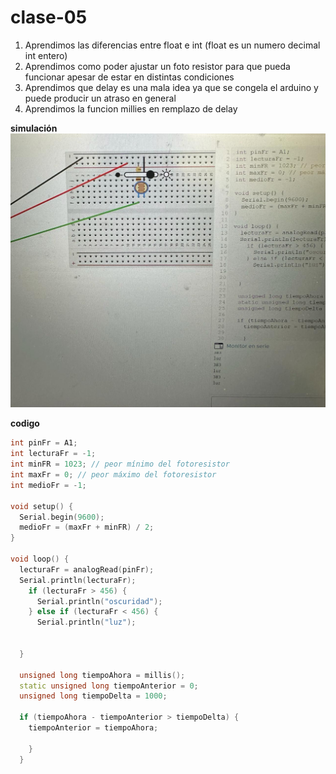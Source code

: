 # clase-05

1. Aprendimos las diferencias entre float e int (float es un numero decimal int entero)
1. Aprendimos como poder ajustar un foto resistor para que pueda funcionar apesar de estar en distintas condiciones
1. Aprendimos que delay es una mala idea ya que se congela el arduino y puede producir un atraso en general
1. Aprendimos la funcion millies en remplazo de delay

**simulación**
![](./codigo.fotoresistor.jpeg)

**codigo**
 
```cpp
int pinFr = A1;
int lecturaFr = -1;
int minFR = 1023; // peor mínimo del fotoresistor
int maxFr = 0; // peor máximo del fotoresistor
int medioFr = -1;

void setup() {
  Serial.begin(9600);
  medioFr = (maxFr + minFR) / 2;
}

void loop() {
  lecturaFr = analogRead(pinFr);
  Serial.println(lecturaFr);
    if (lecturaFr > 456) {
      Serial.println("oscuridad");
    } else if (lecturaFr < 456) {
      Serial.println("luz");

 
  }

  unsigned long tiempoAhora = millis();
  static unsigned long tiempoAnterior = 0;
  unsigned long tiempoDelta = 1000;

  if (tiempoAhora - tiempoAnterior > tiempoDelta) {
    tiempoAnterior = tiempoAhora;
  
    }
  }



